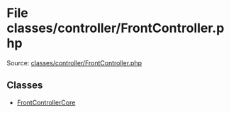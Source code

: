 File classes/controller/FrontController.php
=========

Source: [classes/controller/FrontController.php](https://github.com/PrestaShop/PrestaShop/blob/1.5.4.0/classes/controller/FrontController.php)


Classes
-------

* [FrontControllerCore](class.FrontControllerCore.md)

